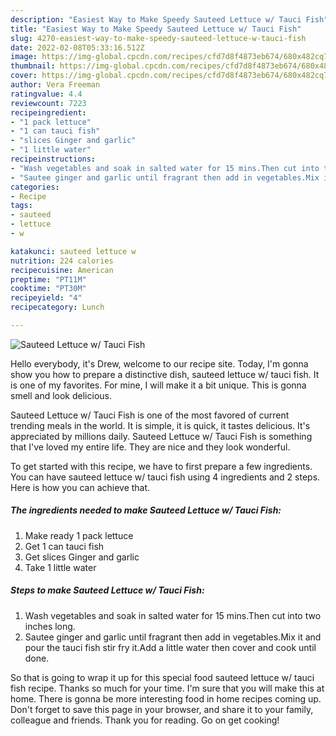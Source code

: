 ```yaml
---
description: "Easiest Way to Make Speedy Sauteed Lettuce w/ Tauci Fish"
title: "Easiest Way to Make Speedy Sauteed Lettuce w/ Tauci Fish"
slug: 4270-easiest-way-to-make-speedy-sauteed-lettuce-w-tauci-fish
date: 2022-02-08T05:33:16.512Z
image: https://img-global.cpcdn.com/recipes/cfd7d8f4873eb674/680x482cq70/sauteed-lettuce-w-tauci-fish-recipe-main-photo.jpg
thumbnail: https://img-global.cpcdn.com/recipes/cfd7d8f4873eb674/680x482cq70/sauteed-lettuce-w-tauci-fish-recipe-main-photo.jpg
cover: https://img-global.cpcdn.com/recipes/cfd7d8f4873eb674/680x482cq70/sauteed-lettuce-w-tauci-fish-recipe-main-photo.jpg
author: Vera Freeman
ratingvalue: 4.4
reviewcount: 7223
recipeingredient:
- "1 pack lettuce"
- "1 can tauci fish"
- "slices Ginger and garlic"
- "1 little water"
recipeinstructions:
- "Wash vegetables and soak in salted water for 15 mins.Then cut into two inches long."
- "Sautee ginger and garlic until fragrant then add in vegetables.Mix it and pour the tauci fish stir fry it.Add a little water then cover and cook until done."
categories:
- Recipe
tags:
- sauteed
- lettuce
- w

katakunci: sauteed lettuce w 
nutrition: 224 calories
recipecuisine: American
preptime: "PT11M"
cooktime: "PT30M"
recipeyield: "4"
recipecategory: Lunch

---
```



![Sauteed Lettuce w/ Tauci Fish](https://img-global.cpcdn.com/recipes/cfd7d8f4873eb674/680x482cq70/sauteed-lettuce-w-tauci-fish-recipe-main-photo.jpg)

Hello everybody, it's Drew, welcome to our recipe site. Today, I'm gonna show you how to prepare a distinctive dish, sauteed lettuce w/ tauci fish. It is one of my favorites. For mine, I will make it a bit unique. This is gonna smell and look delicious.



Sauteed Lettuce w/ Tauci Fish is one of the most favored of current trending meals in the world. It is simple, it is quick, it tastes delicious. It's appreciated by millions daily. Sauteed Lettuce w/ Tauci Fish is something that I've loved my entire life. They are nice and they look wonderful.


To get started with this recipe, we have to first prepare a few ingredients. You can have sauteed lettuce w/ tauci fish using 4 ingredients and 2 steps. Here is how you can achieve that.

<!--inarticleads1-->

##### The ingredients needed to make Sauteed Lettuce w/ Tauci Fish:

1. Make ready 1 pack lettuce
1. Get 1 can tauci fish
1. Get slices Ginger and garlic
1. Take 1 little water




<!--inarticleads2-->

##### Steps to make Sauteed Lettuce w/ Tauci Fish:

1. Wash vegetables and soak in salted water for 15 mins.Then cut into two inches long.
1. Sautee ginger and garlic until fragrant then add in vegetables.Mix it and pour the tauci fish stir fry it.Add a little water then cover and cook until done.




So that is going to wrap it up for this special food sauteed lettuce w/ tauci fish recipe. Thanks so much for your time. I'm sure that you will make this at home. There is gonna be more interesting food in home recipes coming up. Don't forget to save this page in your browser, and share it to your family, colleague and friends. Thank you for reading. Go on get cooking!
